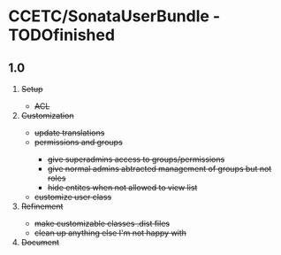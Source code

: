# CCETC/SonataUserBundle - TODOfinished

## 1.0
1. <del>Setup
	- <del>ACL
2. <del>Customization
	- <del>update translations
	- <del>permissions and groups
		- <del>give superadmins access to groups/permissions
		- <del>give normal admins abtracted management of groups but not roles
		- <del>hide entites when not allowed to view list
	- <del>customize user class
3. <del>Refinement
	- <del>make customizable classes .dist files
	- <del>clean up anything else I'm not happy with
4. <del>Document	
		

